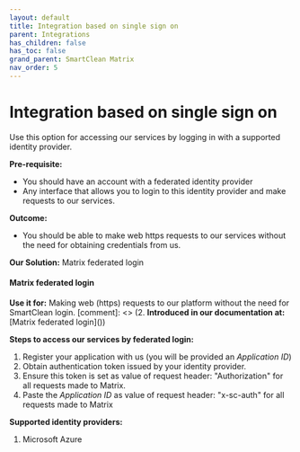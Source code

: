```yaml
---
layout: default
title: Integration based on single sign on
parent: Integrations
has_children: false
has_toc: false
grand_parent: SmartClean Matrix
nav_order: 5
---
```


# Integration based on single sign on
Use this option for accessing our services by logging in with a supported identity provider.

**Pre-requisite:**
- You should have an account with a federated identity provider
- Any interface that allows you to login to this identity provider and make requests to our services.

**Outcome:**
- You should be able to make web https requests to our services without the need for obtaining credentials from us.

**Our Solution:**
Matrix federated login

#### Matrix federated login
**Use it for:** Making web (https) requests to our platform without the need for SmartClean login. 
[comment]: <> (2. **Introduced in our documentation at:** [Matrix federated login]&#40;&#41;)

**Steps to access our services by federated login:**
1. Register your application with us (you will be provided an _Application ID_)
2. Obtain authentication token issued by your identity provider.
3. Ensure this token is set as value of request header: "Authorization" for all requests made to Matrix.
4. Paste the _Application ID_ as value of request header: "x-sc-auth" for all requests made to Matrix

**Supported identity providers:**
1. Microsoft Azure
